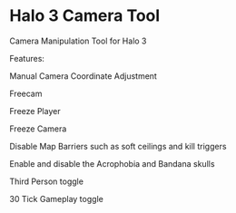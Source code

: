# Halo 3 Camera Tool

Camera Manipulation Tool for Halo 3


Features:


Manual Camera Coordinate Adjustment

Freecam

Freeze Player

Freeze Camera

Disable Map Barriers such as soft ceilings and kill triggers

Enable and disable the Acrophobia and Bandana skulls

Third Person toggle

30 Tick Gameplay toggle

